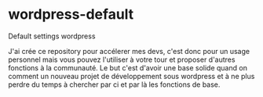 wordpress-default
=================

Default settings wordpress

J'ai crée ce repository pour accélerer mes devs, c'est donc pour un usage personnel mais vous pouvez l'utiliser à votre tour et proposer d'autres fonctions à la communauté. 
Le but c'est d'avoir une base solide quand on comment un nouveau projet de développement sous wordpress et à ne plus perdre du temps à chercher par ci et par là les fonctions de base.
